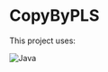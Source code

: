 # CopyByPLS

This project uses:

![Java](https://img.shields.io/badge/java-%23ED8B00.svg?style=for-the-badge&logo=openjdk&logoColor=white)
